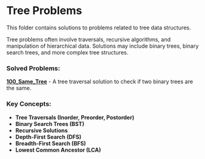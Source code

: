 # Tree Problems

This folder contains solutions to problems related to tree data structures.

Tree problems often involve traversals, recursive algorithms, and manipulation of hierarchical data. Solutions may include binary trees, binary search trees, and more complex tree structures.

### Solved Problems:
**[100_Same_Tree](100_EASY_Same_Tree.py)** - A tree traversal solution to check if two binary trees are the same.  


### Key Concepts:
- **Tree Traversals (Inorder, Preorder, Postorder)**
- **Binary Search Trees (BST)**
- **Recursive Solutions**
- **Depth-First Search (DFS)**
- **Breadth-First Search (BFS)**
- **Lowest Common Ancestor (LCA)**